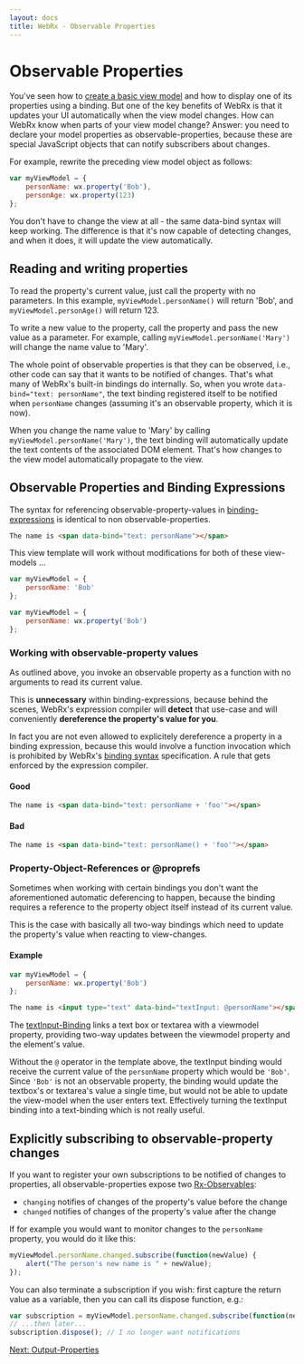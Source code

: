 ```yaml
---
layout: docs
title: WebRx - Observable Properties
---
```

# Observable Properties

You've seen how to [create a basic view model](/docs/index.html#topic-mvvm-intro) and how to display one of its properties using a binding. 
But one of the key benefits of WebRx is that it updates your UI automatically when the view model changes. 
How can WebRx know when parts of your view model change? Answer: you need to declare your model properties as 
observable-properties, because these are special JavaScript objects that can notify subscribers about changes.

For example, rewrite the preceding view model object as follows:

```javascript
var myViewModel = {
    personName: wx.property('Bob'),
    personAge: wx.property(123)
};
```

You don't have to change the view at all - the same data-bind syntax will keep working. The difference is that it's now capable of 
detecting changes, and when it does, it will update the view automatically.

## Reading and writing properties

To read the property's current value, just call the property with no parameters. In this example, <code>myViewModel.personName()</code> 
will return 'Bob', and <code>myViewModel.personAge()</code> will return 123.

To write a new value to the property, call the property and pass the new value as a parameter. For example, 
calling <code>myViewModel.personName('Mary')</code> will change the name value to 'Mary'.

The whole point of observable properties is that they can be observed, i.e., other code can say that it wants to 
be notified of changes. That's what many of WebRx's built-in bindings do internally. So, when you wrote 
<code>data-bind="text: personName"</code>, the text binding registered itself to be notified when <code>personName</code>
changes (assuming it's an observable property, which it is now).

When you change the name value to 'Mary' by calling <code>myViewModel.personName('Mary')</code>, the text binding 
will automatically update the text contents of the associated DOM element. That's how changes to the view model 
automatically propagate to the view.


## Observable Properties and Binding Expressions

The syntax for referencing observable-property-values in [binding-expressions](/docs/binding-syntax.html#start) is identical to non observable-properties.

```html
The name is <span data-bind="text: personName"></span>
```

This view template will work without modifications for both of these view-models ...

```javascript
var myViewModel = {
    personName: 'Bob'
};
```

```javascript
var myViewModel = {
    personName: wx.property('Bob')
};
```

### Working with observable-property values

As outlined above, you invoke an observable property as a function with no arguments to read its current value. 

This is **unnecessary** within binding-expressions, because behind the scenes, WebRx's expression compiler 
will **detect** that use-case and will conveniently **dereference the property's value for you**. 

In fact you are not even allowed to explicitely dereference a property in a binding expression, 
because this would involve a function invocation which is prohibited by WebRx's 
[binding syntax](/docs/binding-syntax.html#start) specification. A rule that gets enforced by the expression compiler.

#### Good

```html
The name is <span data-bind="text: personName + 'foo'"></span>
```

#### Bad

```html
The name is <span data-bind="text: personName() + 'foo'"></span>
```

### <a id="topic-propref"></a>Property-Object-References or @proprefs

Sometimes when working with certain bindings you don't want the aforementioned automatic deferencing to happen, because 
the binding requires a reference to the property object itself instead of its current value. 

This is the case with basically all two-way bindings which need to update the property's value when reacting to view-changes.

#### Example

```javascript
var myViewModel = {
    personName: wx.property('Bob')
};
```

```html
The name is <input type="text" data-bind="textInput: @personName"></span>
```

The [textInput-Binding](/docs/textinput-binding.html#start) links a text box or textarea with a viewmodel property, 
providing two-way updates between the viewmodel property and the element's value.

Without the <code>@</code> operator in the template above, the textInput binding would receive the current value of
the <code>personName</code> property which would be <code>'Bob'</code>. Since <code>'Bob'</code> is not an observable property, the binding
would update the textbox's or textarea's value a single time, but would not be able to update the
view-model when the user enters text. Effectively turning the textInput binding into a text-binding
which is not really useful.


## Explicitly subscribing to observable-property changes

If you want to register your own subscriptions to be notified of changes to properties, all observable-properties expose two [Rx-Observables](https://github.com/Reactive-Extensions/RxJS/blob/master/doc/api/core/observable.md):

- <code>changing</code> notifies of changes of the property's value before the change
- <code>changed</code> notifies of changes of the property's value after the change

If for example you would want to monitor changes to the <code>personName</code> property, you would do it like this: 

```javascript
myViewModel.personName.changed.subscribe(function(newValue) {
    alert("The person's new name is " + newValue);
});
```

You can also terminate a subscription if you wish: first capture the return value as a variable, then you can call its dispose function, e.g.:

```javascript
var subscription = myViewModel.personName.changed.subscribe(function(newValue) { /* do stuff */ });
// ...then later...
subscription.dispose(); // I no longer want notifications
```

<a class="next-topic" href="/docs/output-properties.html#start">Next: Output-Properties</a>